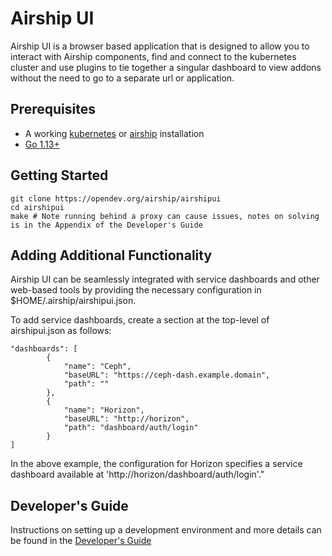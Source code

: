 # Airship UI

Airship UI is a browser based application that is designed to allow you to interact with Airship components, find and
connect to the kubernetes cluster and use plugins to tie together a singular dashboard to view addons without the need
to go to a separate url or application.

## Prerequisites

- A working [kubernetes](https://kubernetes.io/) or [airship](https://wiki.openstack.org/wiki/Airship) installation
- [Go 1.13+](https://golang.org/dl/)

## Getting Started

```
git clone https://opendev.org/airship/airshipui
cd airshipui
make # Note running behind a proxy can cause issues, notes on solving is in the Appendix of the Developer's Guide
```

## Adding Additional Functionality

Airship UI can be seamlessly integrated with service dashboards and other web-based tools by providing the necessary
configuration in $HOME/.airship/airshipui.json.

To add service dashboards, create a section at the top-level of airshipui.json as follows:

```
"dashboards": [
        {
            "name": "Ceph",
            "baseURL": "https://ceph-dash.example.domain",
            "path": ""
        },
        {
            "name": "Horizon",
            "baseURL": "http://horizon",
            "path": "dashboard/auth/login"
        }
]
```

In the above example, the configuration for Horizon specifies a service dashboard available at
'http://horizon/dashboard/auth/login'."


## Developer's Guide

Instructions on setting up a development environment and more details can be found in the
[Developer's Guide](docs/source/developers.md)